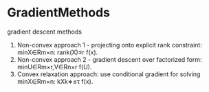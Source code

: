 # GradientMethods
gradient descent methods

1. Non-convex approach 1 - projecting onto explicit rank constraint: minX∈Rm×n: rank(X)≤r f(x).
2. Non-convex approach 2 - gradient descent over factorized form: minU∈Rm×r,V∈Rn×r f(U).
3. Convex relaxation approach: use conditional gradient for solving minX∈Rm×n: kXk∗≤τ f(x).
